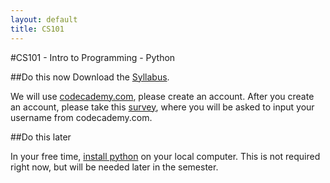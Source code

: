 ```yaml
---
layout: default
title: CS101
---
```


#CS101 - Intro to Programming - Python

##Do this now
Download the [Syllabus](/CS101.pdf).

We will use [codecademy.com](codecademy.com), please create an account.
After you create an account, please take this [survey](http://goo.gl/forms/6XSFltmVtg), where you will be asked to input your username from codecademy.com.

##Do this later

In your free time, [install python](https://www.python.org/downloads/) on your local computer.
This is not required right now, but will be needed later in the semester.
